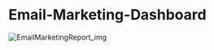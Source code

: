 # Email-Marketing-Dashboard
![EmailMarketingReport_img](https://user-images.githubusercontent.com/41849630/161207333-0c6c3935-42ba-4bb1-8122-daa74270f23d.jpg)
